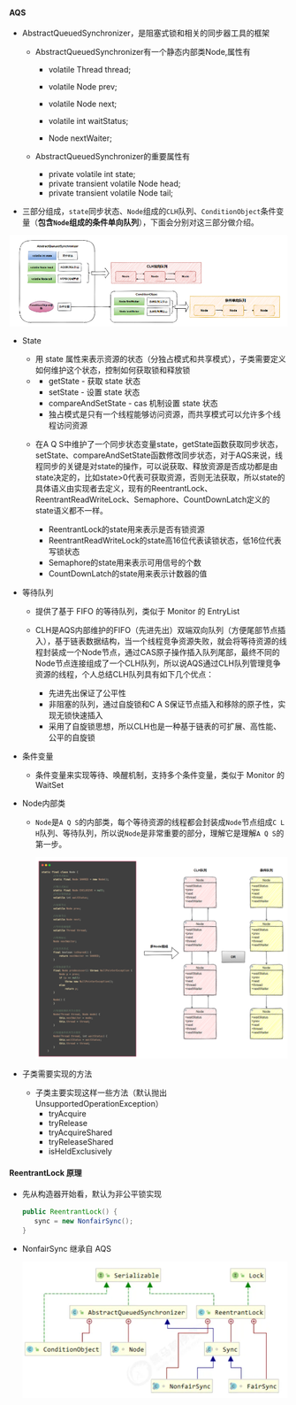 #### AQS

* AbstractQueuedSynchronizer，是阻塞式锁和相关的同步器工具的框架 

  * AbstractQueuedSynchronizer有一个静态内部类Node,属性有

    * volatile Thread thread;

    * volatile Node prev;

    * volatile Node next;

    * volatile int waitStatus;

    * Node nextWaiter;

  * AbstractQueuedSynchronizer的重要属性有
    * private volatile int state;
    * private transient volatile Node head;
    * private transient volatile Node tail;

*  三部分组成，`state`同步状态、`Node`组成的`CLH`队列、`ConditionObject`条件变量（**包含`Node`组成的条件单向队列**），下面会分别对这三部分做介绍。 

  ![1722486716236](AQS.assets/1722486716236.png)

* State

  * 用 state 属性来表示资源的状态（分独占模式和共享模式），子类需要定义如何维护这个状态，控制如何获取锁和释放锁 

  - - getState - 获取 state 状态 
    - setState - 设置 state 状态 
    - compareAndSetState - cas 机制设置 state 状态 
    - 独占模式是只有一个线程能够访问资源，而共享模式可以允许多个线程访问资源 

  * 在A Q S中维护了一个同步状态变量state，getState函数获取同步状态，setState、compareAndSetState函数修改同步状态，对于AQS来说，线程同步的关键是对state的操作，可以说获取、释放资源是否成功都是由state决定的，比如state>0代表可获取资源，否则无法获取，所以state的具体语义由实现者去定义，现有的ReentrantLock、ReentrantReadWriteLock、Semaphore、CountDownLatch定义的state语义都不一样。

    * ReentrantLock的state用来表示是否有锁资源
    * ReentrantReadWriteLock的state高16位代表读锁状态，低16位代表写锁状态
    * Semaphore的state用来表示可用信号的个数
    * CountDownLatch的state用来表示计数器的值

* 等待队列

  * 提供了基于 FIFO 的等待队列，类似于 Monitor 的 EntryList 
  * CLH是AQS内部维护的FIFO（先进先出）双端双向队列（方便尾部节点插入），基于链表数据结构，当一个线程竞争资源失败，就会将等待资源的线程封装成一个Node节点，通过CAS原子操作插入队列尾部，最终不同的Node节点连接组成了一个CLH队列，所以说AQS通过CLH队列管理竞争资源的线程，个人总结CLH队列具有如下几个优点：

    * 先进先出保证了公平性
    * 非阻塞的队列，通过自旋锁和C A S保证节点插入和移除的原子性，实现无锁快速插入
    * 采用了自旋锁思想，所以CLH也是一种基于链表的可扩展、高性能、公平的自旋锁

* 条件变量

  * 条件变量来实现等待、唤醒机制，支持多个条件变量，类似于 Monitor 的 WaitSet 

* Node内部类

  * `Node`是`A Q S`的内部类，每个等待资源的线程都会封装成`Node`节点组成`C L H`队列、等待队列，所以说`Node`是非常重要的部分，理解它是理解`A Q S`的第一步。

     ![img](AQS.assets/d900203c290561ce96fd49e3e91ddd6d.png) 

* 子类需要实现的方法

  * 子类主要实现这样一些方法（默认抛出 UnsupportedOperationException） 
    - tryAcquire 
    - tryRelease 
    - tryAcquireShared 
    - tryReleaseShared 
    - isHeldExclusively

  

  

  

#### ReentrantLock 原理

* 先从构造器开始看，默认为非公平锁实现

  ```java
  public ReentrantLock() {
     sync = new NonfairSync();
  }
  ```

* NonfairSync 继承自 AQS 

  ![1722486533474](AQS.assets/1722486533474.png)

